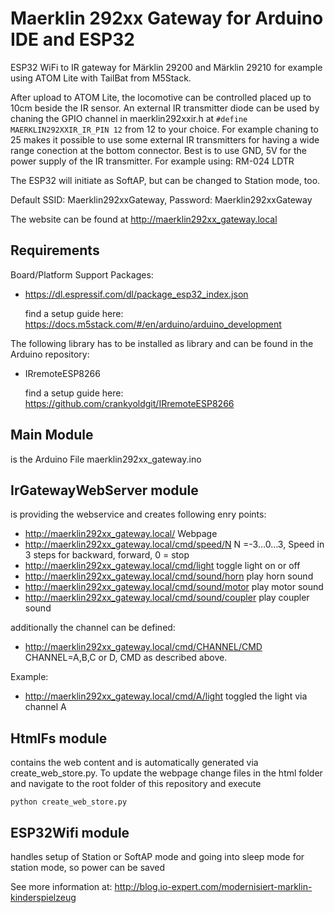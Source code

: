 # Maerklin 292xx Gateway for Arduino IDE and ESP32
ESP32 WiFi to IR gateway for Märklin 29200 and Märklin 29210 for example using ATOM Lite with TailBat from M5Stack.

After upload to ATOM Lite, the locomotive can be controlled placed up to 10cm beside the IR sensor. An external IR transmitter diode can be used by chaning the GPIO channel in maerklin292xxir.h at ```#define MAERKLIN292XXIR_IR_PIN 12``` from 12 to your choice. For example chaning to 25 makes it possible to use some external IR transmitters for having a wide range conection at the bottom connector. Best is to use GND, 5V for the power supply of the IR transmitter. For example using: RM-024 LDTR


The ESP32 will initiate as SoftAP, but can be changed to Station mode, too.

Default SSID: Maerklin292xxGateway, Password: Maerklin292xxGateway

The website can be found at http://maerklin292xx_gateway.local

Requirements
------------
Board/Platform Support Packages:
- https://dl.espressif.com/dl/package_esp32_index.json
  
  find a setup guide here: https://docs.m5stack.com/#/en/arduino/arduino_development

The following library has to be installed as library and can be found in the Arduino repository: 
- IRremoteESP8266

  find a setup guide here: https://github.com/crankyoldgit/IRremoteESP8266

Main Module 
-----------
is the Arduino File maerklin292xx_gateway.ino

IrGatewayWebServer module
--------------------------
is providing the webservice and creates following enry points:
- http://maerklin292xx_gateway.local/ Webpage
- http://maerklin292xx_gateway.local/cmd/speed/N N =-3…0…3, Speed in 3 steps for backward, forward, 0 = stop
- http://maerklin292xx_gateway.local/cmd/light toggle light on or off
- http://maerklin292xx_gateway.local/cmd/sound/horn play horn sound
- http://maerklin292xx_gateway.local/cmd/sound/motor play motor sound
- http://maerklin292xx_gateway.local/cmd/sound/coupler play coupler sound

additionally the channel can be defined:
- http://maerklin292xx_gateway.local/cmd/CHANNEL/CMD CHANNEL=A,B,C or D, CMD as described above.

Example:
- http://maerklin292xx_gateway.local/cmd/A/light toggled the light via channel A

HtmlFs module
-------------
contains the web content and is automatically generated via create_web_store.py.
To update the webpage change files in the html folder and navigate to the root folder of this repository and execute 
````
python create_web_store.py
````

ESP32Wifi module
----------------
handles setup of Station or SoftAP mode and going into sleep mode for station mode, so power can be saved

See more information at: http://blog.io-expert.com/modernisiert-marklin-kinderspielzeug
